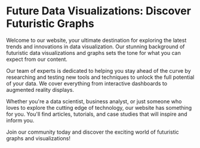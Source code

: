 <!--font:Poppins-->

# Future Data Visualizations: Discover Futuristic Graphs

Welcome to our website, your ultimate destination for exploring the latest trends and innovations in data visualization. Our stunning background of futuristic data visualizations and graphs sets the tone for what you can expect from our content.

Our team of experts is dedicated to helping you stay ahead of the curve by researching and testing new tools and techniques to unlock the full potential of your data. We cover everything from interactive dashboards to augmented reality displays.

Whether you're a data scientist, business analyst, or just someone who loves to explore the cutting edge of technology, our website has something for you. You'll find articles, tutorials, and case studies that will inspire and inform you.

Join our community today and discover the exciting world of futuristic graphs and visualizations!

<!--

Write me markdown content of website with wallpaper:

"A wallpaper featuring a matrix of futuristic data visualizations and graphs"

The header of the page should not be copy of the text but rather a real content of the website which is using this wallpaper.


---


# Futuristic Data Visualizations and Graphs Wallpaper

This wallpaper is perfect for anyone who loves to stay up-to-date with the latest data trends. Featuring a matrix of futuristic data visualizations and graphs, this wallpaper is both stylish and informative.

Whether you're a data analyst, a tech enthusiast, or just someone who appreciates cutting-edge design, this wallpaper is sure to impress. With its sleek lines and bold colors, it's the perfect way to add a touch of sophistication to any room.

So why wait? Download this stunning wallpaper today and start enjoying the future of data visualization!


---


Heading should not include word "wallpaper". The website should not be about the wallpaper itself, wallpaper is just a related background, rewrite whole content.


---


# Explore the Future of Data Visualization with Futuristic Graphs and Visualizations

Are you fascinated by the power of data? Do you love exploring new ways to represent complex information? Then you'll love our website's stunning background featuring a matrix of futuristic data visualizations and graphs.

Our website is dedicated to showcasing the latest trends and innovations in data visualization. From interactive dashboards to augmented reality displays, we cover it all. Our team of experts is constantly researching and testing new tools and techniques to help you stay ahead of the curve.

Whether you're a data scientist, business analyst, or just someone who loves to explore the cutting edge of technology, our website has something for you. You'll find articles, tutorials, and case studies that will inspire and inform you.

So why wait? Join our community today and start exploring the exciting world of data visualization!


---


Heading is too long, rewrite whole content.


---


# Discover the Future of Data Visualization with Futuristic Graphs and Visualizations

Our website is your go-to destination for exploring the latest trends and innovations in data visualization. Featuring a stunning background of futuristic data visualizations and graphs, we are dedicated to helping you stay ahead of the curve.

Our team of experts is constantly researching and testing new tools and techniques to help you unlock the full potential of your data. From interactive dashboards to augmented reality displays, we cover it all.

Whether you're a data scientist, business analyst, or just someone who loves to explore the cutting edge of technology, our website has something for you. You'll find articles, tutorials, and case studies that will inspire and inform you.

Join our community today and discover the exciting world of data visualization!


---


Heading is too long, rewrite whole content.


---


# Futuristic Graphs and Visualizations: Explore the Future of Data

Welcome to our website, your ultimate destination for exploring the latest trends and innovations in data visualization. Our stunning background of futuristic data visualizations and graphs sets the tone for what you can expect from our content.

Our team of experts is dedicated to helping you stay ahead of the curve by researching and testing new tools and techniques to unlock the full potential of your data. We cover everything from interactive dashboards to augmented reality displays.

Whether you're a data scientist, business analyst, or just someone who loves to explore the cutting edge of technology, our website has something for you. You'll find articles, tutorials, and case studies that will inspire and inform you.

Join our community today and discover the exciting world of futuristic graphs and visualizations!


---


Write me a Google font which is best fitting for the website.

Pick from the list:
- Roboto
- Lato
- Raleway
- Exo 2
- IBM Plex Sans
- Playfair Display
- Open Sans
- Lobster
- Great Vibes
- Futura
- Poppins
- Dancing Script
- Inter
- Alegreya
- Montserrat
- Barlow Condensed
- Orbitron


Write just the font name nothing else.


---


Poppins

-->
